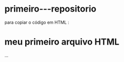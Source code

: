# primeiro---repositorio

para copiar o código em HTML :
<html> 
  <h1>meu primeiro arquivo HTML</h1>
</html>
...
